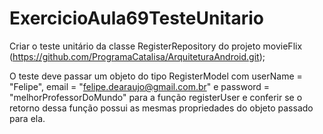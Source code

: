 # ExercicioAula69TesteUnitario

Criar o teste unitário da classe RegisterRepository do projeto movieFlix (https://github.com/ProgramaCatalisa/ArquiteturaAndroid.git);

O teste deve passar um objeto do tipo RegisterModel com userName = "Felipe", email = "felipe.dearaujo@gmail.com.br" e password = "melhorProfessorDoMundo" para a função registerUser e conferir se o retorno dessa função possui as mesmas propriedades do objeto passado para ela.
